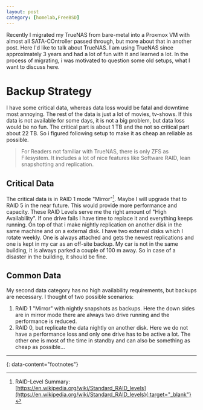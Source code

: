 ```yaml
---
layout: post
category: [homelab,FreeBSD]
---
```


Recently I migrated my TrueNAS from bare-metal into a Proxmox VM with almost all SATA-COntroller passed through, but more about that in another post. Here I'd like to talk about TrueNAS. I am using TrueNAS since approximately 3 years and had a lot of fun with it and learned a lot. In the process of migrating, i was motivated to question some old setups, what I want to discuss here.

# Backup Strategy

I have some critical data, whereas data loss would be fatal and downtime most annoying. The rest of the data is just a lot of movies, tv-shows. If this data is not available for some days, it is not a big problem, but data loss would be no fun. The critical part is about 1 TB and the not so critical part about 22 TB. So i figured following setup to make it as cheap an reliable as possible.

> For Readers not familiar with TrueNAS, there is only ZFS as Filesystem. It includes a lot of nice features like Software RAID, lean snapshotting and replication.

## Critical Data
The critical data is in RAID 1 mode "Mirror"[^1]. Maybe I will upgrade that to RAID 5 in the near future. This would provide more performance and capacity. These RAID Levels serve me the right amount of "High Availability". If one drive fails I have time to replace it and everything keeps running. On top of that i make nightly replication on another disk in the same machine and on a external disk. I have two external disks which I rotate weekly. One is always attached and gets the newest replications and one is kept in my car as an off-site backup. My car is not in the same building, it is always parked a couple of 100 m away. So in case of a disaster in the building, it should be fine.

## Common Data
My second data category has no high availability requirements, but backups are necessary. I thought of two possible scenarios:

1. RAID 1 "Mirror" with nightly snapshots as backups. Here the down sides are in mirror mode there are always two drive running and the performance is reduced.
2. RAID 0, but replicate the data nightly on another disk. Here we do not have a performance loss and only one drive has to be active a lot. The other one is most of the time in standby and can also be something as cheap as possible...


---
{: data-content="footnotes"}

[^1]: RAID-Level Summary: [https://en.wikipedia.org/wiki/Standard_RAID_levels](https://en.wikipedia.org/wiki/Standard_RAID_levels){:target="_blank"}
